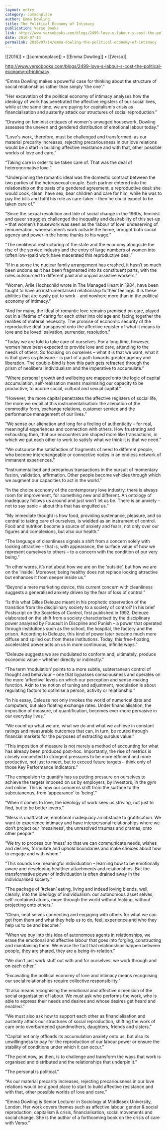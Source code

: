 ```yaml
---
layout: entry
category: commonplace
author: Emma Dowling
title: The Political Economy of Intimacy
publication: Verso Books
link: http://www.versobooks.com/blogs/2499-love-s-labour-s-cost-the-political-economy-of-intimacy
date: 2016-07-14
permalink: 2016/07/14/emma-dowling-the-political-economy-of-intimacy
---
```


[[2016]] • [[commonplace]] • [[Emma Dowling]] • [[Verso]]

http://www.versobooks.com/blogs/2499-love-s-labour-s-cost-the-political-economy-of-intimacy

“Emma Dowling makes a powerful case for thinking about the structure of social relationships rather than simply 'the one'.”

“Her excavation of the political economy of intimacy analyses how the ideology of work has penetrated the affective registers of our social lives, while at the same time, we are paying for capitalism's crisis as financialisation and austerity attack our structures of social reproduction.”

“Drawing on feminist critiques of women's unwaged housework, Dowling assesses the uneven and gendered distribution of emotional labour today.”

“Love's work, therefore, must be challenged and transformed: as our material precarity increases, rejecting precariousness in our love relations would be a start in building affective resistance and with that, other possible worlds of love and care.”

“Taking care in order to be taken care of. That was the deal of heteronormative love.”

“Underpinning the romantic ideal was the domestic contract between the two parties of the heterosexual couple. Each partner entered into the relationship on the basis of a gendered agreement, a reproductive deal: she would cook, clean, have sex, bear children and care for him, while he was to pay the bills and fulfil his role as care-taker – then he could expect to be taken care of.”

“Since the sexual revolution and tide of social change in the 1960s, feminist and queer struggles challenged the inequality and desirability of this set-up – that women’s housework was seen as the ‘labour of love’ undeserving of remuneration, whereas men’s work outside the home, brought both social agency and power in the home thanks to his wage.”

“The neoliberal restructuring of the state and the economy alongside the rise of the service industry and the entry of large numbers of women into (often low-)paid work have macerated this reproductive deal.”

“If in a sense the nuclear family arrangement has crashed, it hasn’t so much been undone as it has been fragmented into its constituent parts, with the roles outsourced to different paid and unpaid assistive workers.”

“Women, Arlie Hochschild wrote in The Managed Heart in 1984, have been taught to have an instrumentalised relationship to their feelings. It is these abilities that are easily put to work – and nowhere more than in the political economy of intimacy.”

“And for many, the ideal of romantic love remains premised on care, played out in a lifetime of caring for each other into old age and facing together the realities of material necessity. The promise of economic security of the reproductive deal transposed onto the affective register of what it means to love and be loved: salvation, surrender, resolution.”

“Today we are told to take care of ourselves. For a long time, however, women have been expected to provide love and care, attending to the needs of others. So focusing on ourselves – what it is that we want, what it is that gives us pleasure – is part of a path towards greater agency and liberation. The double-bind is how this path gets refracted through the prism of neoliberal individualism and the imperative to accumulate.”

“Where personal growth and wellbeing are mapped onto the logic of capital accumulation, self-realisation means maximising our capacity to be productive, to accrue social, cultural and sexual capital.”

“However, the more capital penetrates the affective registers of social life, the more we recoil at this instrumentalisation: the alienation of the commodity form, exchange relations, customer service and the performance management of our lives.”

“We sense our alienation and long for a feeling of authenticity – for real, meaningful experiences and connection with others. How frustrating and exhausting then, that our encounters are shaped more like transactions, in which we put each other to work to satisfy what we think it is that we need.”

“We outsource the satisfaction of fragments of need to different people, who become interchangeable or connective nodes in an endless network of immanent experiences.”

“Instrumentalised and precarious transactions in the pursuit of momentary fusion, validation, affirmation. Other people become vehicles through which we augment our capacities to act in the world.”

“In the choice economy of the contemporary love industry, there is always room for improvement, for something new and different. An ontology of inadequacy follows us around and just won’t let us be. There is an anxiety – not to say panic – about this that has engulfed us.”

“My immediate thought is how food, providing sustenance, pleasure, and so central to taking care of ourselves, is wielded as an instrument of control. Food and nutrition become a source of anxiety and fears, not only over our figures and complexions, but also our health.”

“The language of cleanliness signals a shift from a concern solely with looking attractive – that is, with appearance, the surface value of how we represent ourselves to others – to a concern with the condition of our very being.”

“In other words, it’s not about how we are on the ‘outside’, but how we are on the ‘inside’. Moreover, being healthy does not replace looking attractive but enhances it from deeper inside us.”

“Beyond a mere marketing device, this current concern with cleanliness suggests a generalised anxiety driven by the fear of loss of control.”

“Is this what Gilles Deleuze meant in his prophetic observation of the transition from the disciplinary society to a society of control? In his brief Postscript on the Societies of Control, first published in 1992, Deleuze elaborated on the shift from a society characterised by the disciplinary power analysed by Foucault in Discpline and Punish – a power that operated through institutions such as the school, the hospital, the factory and the prison. According to Deleuze, this kind of power later became much more diffuse and spilled out from these institutions. Today, this free-floating, accelerated power acts on us in more continuous, infinite ways.”

“Deleuze suggests we are modulated to conform and, ultimately, produce economic value – whether directly or indirectly.”

“The term ‘modulation’ points to a more subtle, subterranean control of thought and behaviour – one that bypasses consciousness and operates on the more ‘affective’ levels on which our perception and sense-making function. Akin to the notion of tuning and adjustment, modulation is about regulating factors to optimise a person, activity or relationship.”

“In his essay, Deleuze not only invokes the world of numerical data and computers, but also floating exchange rates. Under financialisation, the imposition of measure, of quantification, becomes ever-more pervasive in our everyday lives.”

“We count up what we are, what we do and what we achieve in constant ratings and measurable outcomes that can, in turn, be routed through financial markets for the purposes of extracting surplus value.”

“This imposition of measure is not merely a method of accounting for what has already been produced post-hoc. Importantly, the rise of metrics is closely connected to stringent pressures to be more efficient and more productive, not just to meet, but to exceed future targets – think only of those Key Performance Indicators.”

“The compulsion to quantify has us putting pressure on ourselves to achieve the targets imposed on us by employers, by investors, in the gym and online. This is how our concerns shift from the surface to the subcutaneous, from ‘appearance’ to ‘being’.”

“When it comes to love, the ideology of work sees us striving, not just to find, but to be better lovers.”

“Mess is unattractive; emotional inadequacy an obstacle to gratification. We want to experience intimacy and have interpersonal relationships where we don’t project our ‘messiness’, the unresolved traumas and dramas, onto other people.”

“We try to process our ‘mess’ so that we can communicate needs, wishes and desires, formulate and uphold boundaries and make choices about how to engage and with whom.”

“This sounds like meaningful individuation – learning how to be emotionally aware and developing healthier attachments and relationships. But the transformative power of individuation is often drained away in the individualised society.”

“The package of ‘#clean’ eating, living and indeed loving blends, well, cleanly, into the ideology of individualism: our autonomous asset selves, self-contained atoms, move through the world without leaking, without projecting onto others.”

“Clean, neat selves connecting and engaging with others for what we can get from them and what they help us to do, feel, experience and who they help us to be and become.”

“When we buy into this idea of autonomous agents in relationships, we erase the emotional and affective labour that goes into forging, constructing and maintaining them. We erase the fact that relationships happen between people, they are shared, they are a being-in-relation.”

“We don’t just work stuff out with and for ourselves, we work through and on each other.”

“Excavating the political economy of love and intimacy means recognising our social relationships require collective responsibility.”

“It also means recognising the emotional and affective dimension of the social organisation of labour. We must ask who performs the work, who is able to express their needs and desires and whose desires get heard and enabled.”

“We must also ask how to support each other as financialisation and austerity attack our structures of social reproduction, shifting the work of care onto overburdened grandmothers, daughters, friends and sisters.”

“Capital not only offloads its accumulation anxiety onto us, but also its unwillingness to pay for the reproduction of our labour power or ensure the stability of conditions under which it can occur.”

“The point now, as then, is to challenge and transform the ways that work is organised and distributed and the relationships that underpin it.”

“The personal is political.”

“As our material precarity increases, rejecting precariousness in our love relations would be a good place to start to build affective resistance and with that, other possible worlds of love and care.”

“Emma Dowling is Senior Lecturer in Sociology at Middlesex University, London. Her work covers themes such as affective labour, gender & social reproduction, capitalism & crisis, financialisation, social movements and social change. She is the author of a forthcoming book on the crisis of care with Verso.”
